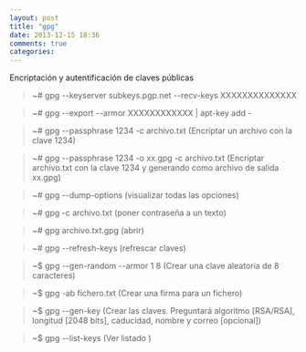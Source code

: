 ```yaml
---
layout: post
title: "gpg"
date: 2013-12-15 18:36
comments: true
categories: 
---
```

Encriptación y autentificación de claves públicas

>~# gpg --keyserver subkeys.pgp.net --recv-keys XXXXXXXXXXXXXX

>~# gpg --export --armor XXXXXXXXXXXX | apt-key add -

>~# gpg --passphrase 1234 -c archivo.txt (Encriptar un archivo con la clave 1234)

>~# gpg --passphrase 1234 -o xx.gpg -c archivo.txt (Encriptar archivo.txt con la clave 1234 y generando como archivo de salida xx.gpg)

>~# gpg --dump-options  (visualizar todas las opciones)

>~# gpg -c archivo.txt (poner contraseña a un texto)

>~# gpg archivo.txt.gpg (abrir)

>~# gpg --refresh-keys (refrescar claves)

>~$ gpg --gen-random --armor 1 8 (Crear una clave aleatoria de 8 caracteres)

>~$ gpg -ab fichero.txt (Crear una firma para un fichero)

>~$ gpg --gen-key (Crear las claves. Preguntará algoritmo [RSA/RSA], longitud [2048 bits], caducidad, nombre y correo [opcional])

>~$ gpg --list-keys (Ver listado )

